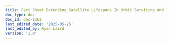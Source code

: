 ```yaml
---
title: Fact Sheet Extending Satellite Lifespans In Orbit Servicing And Refueling
doc_type: doc
doc_id: doc-1262
last_edited_date: '2025-05-25'
last_edited_by: Ryan Laird
version: '1.0'
---
```



